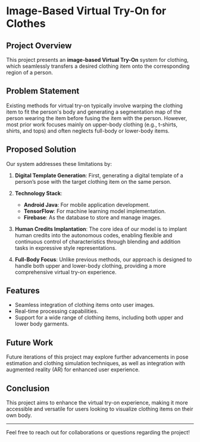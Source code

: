 # Image-Based Virtual Try-On for Clothes

## Project Overview

This project presents an **image-based Virtual Try-On** system for clothing, which seamlessly transfers a desired clothing item onto the corresponding region of a person. 

## Problem Statement

Existing methods for virtual try-on typically involve warping the clothing item to fit the person's body and generating a segmentation map of the person wearing the item before fusing the item with the person. However, most prior work focuses mainly on upper-body clothing (e.g., t-shirts, shirts, and tops) and often neglects full-body or lower-body items.

## Proposed Solution

Our system addresses these limitations by:

1. **Digital Template Generation**: First, generating a digital template of a person’s pose with the target clothing item on the same person.
2. **Technology Stack**:
   - **Android Java**: For mobile application development.
   - **TensorFlow**: For machine learning model implementation.
   - **Firebase**: As the database to store and manage images.

3. **Human Credits Implantation**: The core idea of our model is to implant human credits into the autonomous codes, enabling flexible and continuous control of characteristics through blending and addition tasks in expressive style representations.

4. **Full-Body Focus**: Unlike previous methods, our approach is designed to handle both upper and lower-body clothing, providing a more comprehensive virtual try-on experience.

## Features

- Seamless integration of clothing items onto user images.
- Real-time processing capabilities.
- Support for a wide range of clothing items, including both upper and lower body garments.

## Future Work

Future iterations of this project may explore further advancements in pose estimation and clothing simulation techniques, as well as integration with augmented reality (AR) for enhanced user experience.

## Conclusion

This project aims to enhance the virtual try-on experience, making it more accessible and versatile for users looking to visualize clothing items on their own body. 

---

Feel free to reach out for collaborations or questions regarding the project!
